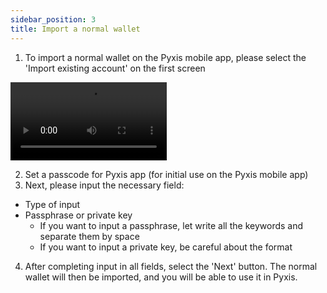 ```yaml
---
sidebar_position: 3
title: Import a normal wallet
---
```


1. To import a normal wallet on the Pyxis mobile app, please select the 'Import existing account' on the first screen

<video controls width="250">
  <source src="/video/pyxis-mobile/Import_EOA.webm" type="video/webm" />
</video>

2. Set a passcode for Pyxis app (for initial use on the Pyxis mobile app)
3. Next, please input the necessary field: 
- Type of input
- Passphrase or private key
	- If you want to input a passphrase, let write all the keywords and separate them by space
	- If you want to input a private key, be careful about the format
4. After completing input in all fields, select the 'Next' button. The normal wallet will then be imported, and you will be able to use it in Pyxis.
